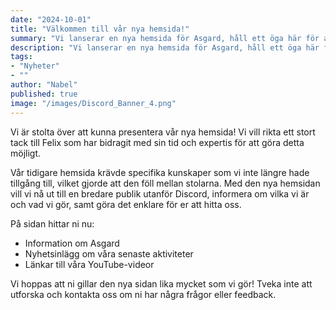 ```yaml
---
date: "2024-10-01"
title: "Välkommen till vår nya hemsida!"
summary: "Vi lanserar en nya hemsida för Asgard, håll ett öga här för att se nyheter på vad vi gör och för info om vilka vi är."
description: "Vi lanserar en nya hemsida för Asgard, håll ett öga här för att se nyheter på vad vi gör och för info om vilka vi är."
tags:
- "Nyheter"
- ""
author: "Nabel"
published: true
image: "/images/Discord_Banner_4.png"
---
```

Vi är stolta över att kunna presentera vår nya hemsida! Vi vill rikta ett stort tack till Felix som har bidragit med sin tid och expertis för att göra detta möjligt.

Vår tidigare hemsida krävde specifika kunskaper som vi inte längre hade tillgång till, vilket gjorde att den föll mellan stolarna. Med den nya hemsidan vill vi nå ut till en bredare publik utanför Discord, informera om vilka vi är och vad vi gör, samt göra det enklare för er att hitta oss.

På sidan hittar ni nu:
- Information om Asgard
- Nyhetsinlägg om våra senaste aktiviteter
- Länkar till våra YouTube-videor

Vi hoppas att ni gillar den nya sidan lika mycket som vi gör! Tveka inte att utforska och kontakta oss om ni har några frågor eller feedback.